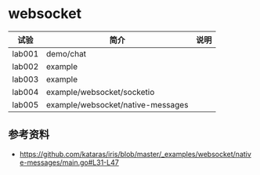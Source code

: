 # websocket

|试验|简介|说明|
|---|---|---|
|lab001|demo/chat| |
|lab002|example| |
|lab003|example| |
|lab004|example/websocket/socketio| |
|lab005|example/websocket/native-messages| |

## 参考资料
 - https://github.com/kataras/iris/blob/master/_examples/websocket/native-messages/main.go#L31-L47